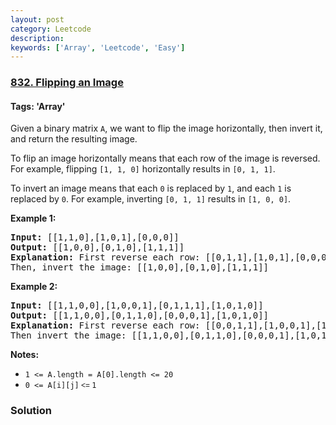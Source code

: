 ```yaml
---
layout: post
category: Leetcode
description: 
keywords: ['Array', 'Leetcode', 'Easy']
---
```

### [832. Flipping an Image](https://leetcode.com/problems/flipping-an-image)

#### Tags: 'Array'

<div class="content__u3I1 question-content__JfgR"><div><p>Given a binary matrix <code>A</code>, we want to flip the image horizontally, then invert it, and return the resulting image.</p>
<p>To flip an image horizontally means that each row of the image is reversed.  For example, flipping <code>[1, 1, 0]</code> horizontally results in <code>[0, 1, 1]</code>.</p>
<p>To invert an image means that each <code>0</code> is replaced by <code>1</code>, and each <code>1</code> is replaced by <code>0</code>. For example, inverting <code>[0, 1, 1]</code> results in <code>[1, 0, 0]</code>.</p>
<p><strong>Example 1:</strong></p>
<pre><strong>Input: </strong>[[1,1,0],[1,0,1],[0,0,0]]
<strong>Output: </strong>[[1,0,0],[0,1,0],[1,1,1]]
<strong>Explanation:</strong> First reverse each row: [[0,1,1],[1,0,1],[0,0,0]].
Then, invert the image: [[1,0,0],[0,1,0],[1,1,1]]
</pre>
<p><strong>Example 2:</strong></p>
<pre><strong>Input: </strong>[[1,1,0,0],[1,0,0,1],[0,1,1,1],[1,0,1,0]]
<strong>Output: </strong>[[1,1,0,0],[0,1,1,0],[0,0,0,1],[1,0,1,0]]
<strong>Explanation:</strong> First reverse each row: [[0,0,1,1],[1,0,0,1],[1,1,1,0],[0,1,0,1]].
Then invert the image: [[1,1,0,0],[0,1,1,0],[0,0,0,1],[1,0,1,0]]
</pre>
<p><strong>Notes:</strong></p>
<ul>
<li><code>1 &lt;= A.length = A[0].length &lt;= 20</code></li>
<li><code>0 &lt;= A[i][j]<font face="sans-serif, Arial, Verdana, Trebuchet MS"> &lt;= </font>1</code></li>
</ul>
</div></div>

### Solution

